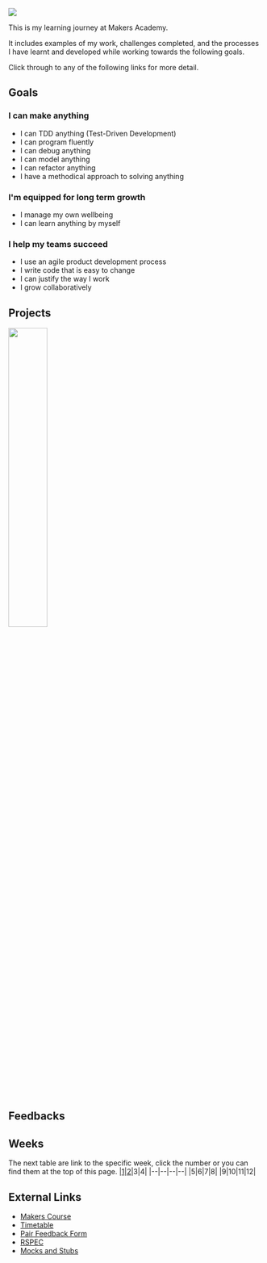 ![](https://placehold.it/1200x300/374c53/FFFFFF/?text=Portfolio)

This is my learning journey at Makers Academy.

It includes examples of my work, challenges completed, and the processes I have learnt and developed while working towards the following goals.

Click through to any of the following links for more detail.

## Goals

### I can make anything

- I can TDD anything (Test-Driven Development)
- I can program fluently
- I can debug anything
- I can model anything
- I can refactor anything
- I have a methodical approach to solving anything

### I'm equipped for long term growth

- I manage my own wellbeing
- I can learn anything by myself

### I help my teams succeed

- I use an agile product development process
- I write code that is easy to change
- I can justify the way I work
- I grow collaboratively

## Projects

<a href="https://github.com/xavierloos/boris_bikes" target="_blank">
    <img height="auto" width="39%" src="https://github-readme-stats.vercel.app/api/pin/?username=xavierloos&repo=boris_bikes" />
  </a>

## Feedbacks

## Weeks

The next table are link to the specific week, click the number or you can find them at the top of this page.
|<a href="https://github.com/xavierloos/Portfolio/blob/master/Week1.md">1</a>|<a href="https://github.com/xavierloos/Portfolio/blob/master/Week2.md">2</a>|3|4|
|--|--|--|--|
|5|6|7|8|
|9|10|11|12|

## External Links

- <a href="https://github.com/makersacademy/course">Makers Course</a>
- <a href="https://airtable.com/shrn6cujjhTRxqfob/tblU9M74TCpg89oGC">Timetable</a>
- <a href="https://forms.gle/Dzfosv8v6hZTJcF39">Pair Feedback Form</a>
- <a href="https://relishapp.com/rspec/rspec-expectations/v/3-10/docs">RSPEC</a>
- [Mocks and Stubs](http://rubyblog.pro/2017/10/rspec-difference-between-mocks-and-stubs)
